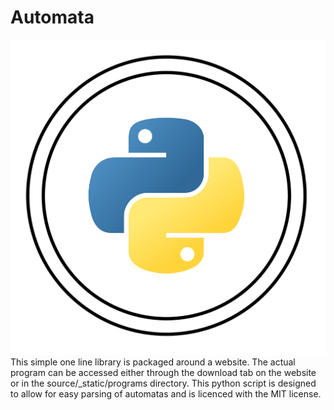 # Automata
![logo](Logo.png)
This simple one line library is packaged around a website.  The actual program can be accessed either through the download tab on the website or in the source/_static/programs directory.  This python script is designed to allow for easy parsing of automatas and is licenced with the MIT license.